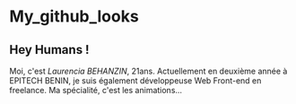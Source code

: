 # My_github_looks

<h2 text-align="center"> Hey Humans !</h2>

Moi, c'est *Laurencia BEHANZIN*, 21ans.
Actuellement en deuxième année à EPITECH BENIN, je suis également développeuse Web Front-end en freelance. Ma spécialité, c'est les animations...